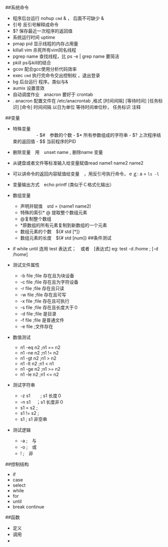 ##系统命令
-  程序后台运行 nohup `cmd` &  ， 后面不可缺少 &
-  引号 反引号解释成命令
-  $? 保存最近一次程序的返回值
-  系统运行时间 uptime
-  pmap pid 显示线程的内存占用量
-  killall vim 杀死所有vim同名线程
-  pgrep name 查找线程，比 ps -e | grep name 要简洁
-  pkill ps与kill的结合
-  gcov  配合gcc使用分析代码效率
-  exec `cmd` 执行完命令交出控制权 ，退出登录
-  bg 后台运行 程序。类似与&
-  aumix 设置音效
-  自动调度作业　anacron 要好于 crontab
- . anacron 配置文件在 /etc/anacrontab ,格式 [时间间隔] [等待时间] [任务标识] [命令] 时间间隔 以日为单位 等待时间单位秒， 任务标识 注释

##变量
- 特殊变量　　　　<br>　　　　　
      - $#　参数的个数
      - $* 所有参数组成的字符串
      - $? 上次程序结束的返回值
      - $$ 当前程序的PID 
- 删除变量　用　unset name , 删除name 变量
- 从键盘或者文件等标准输入给变量赋值read name1 name2 name2
- 可以讲命令的返回内容赋值给变量　，用反引号执行命令，ｅｇ: a = `ls -l`
- 变量输出方式　echo printf (类似于Ｃ格式化输出）
- 数组变量 
     - 声明并赋值　std = (name1 name2)
     - 特殊的索引* @ 提取整个数组元素　
     - @复制整个数组　
     - *原数组的所有元素复制到新数组的一个元素
     - 数组元素的个数　${# std [*]}
     - 数组元素的长度　${# std [num]}
##条件测试
- if while until 连用 test 表达式；　或者　[表达式]
eg: test -d /home ; [-d /home]
- 测试文件属性
    - -b file ;file 存在且为块设备
    - -c file ;file 存在且为字符设备
    - -r file ;file 存在且只读
    - -w file ;file 存在且可写
    - -x file ;file 存在且可执行
    - -s file ;file 存在且长度大于０
    - -d file ;file 是目录
    - -f file ;file 是普通文件
    - -e file ;文件存在　
     
- 数值测试　
    - n1 -eq n2  ;n1 == n2
    - n1 -ne n2  ;n1 != n2
    - n1 -gt n2  ;n1 >  n2
    - n1 -lt n2  ;n1 <  n1
    - n1 -ge n2  ;n1 >= n2
    - n1 -le n2  ;n1 <= n2
- 测试字符串
    - -z s1    　　; s1 长度０
    - -n s1     　；s1 长度非０
    - s1 = s2     ;
    - s1 != s2    ;
    - s1          ; s1 非空串
- 测试逻辑
    - -a ;　与
    - -o ;　或
    - !  ;　非

##控制结构
-  if 
-  case 
-  select 
-  while
-  for 
-  until 
-  break continue

##函数
- 定义
- 调用
- 　